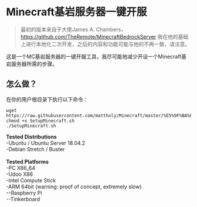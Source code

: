 # Minecraft基岩服务器一键开服
> 最初的版本来自于大佬James A. Chambers，https://github.com/TheRemote/MinecraftBedrockServer
> 我在他的基础上进行本地化二次开发，之后的内容和功能可能与他的不再一致，请注意。

这是一个MC基岩服务器的一键开服工具，我尽可能地减少开设一个Minecraft基岩服务器所需的步骤。

## 怎么做？
在你的用户根目录下执行以下命令：
```shell
wget https://raw.githubusercontent.com/mattholy/Minecraft/master/%E5%9F%BA%E5%B2%A9%E6%9C%8D%E5%8A%A1%E5%99%A8/SetupMinecraft.sh
chmod +x SetupMinecraft.sh
./SetupMinecraft.sh
```

<b>Tested Distributions</b><br>
-Ubuntu / Ubuntu Server 18.04.2<br>
-Debian Stretch / Buster<br>
<br>
<b>Tested Platforms</b><br>
-PC X86_64<br>
-Udoo X86<br>
-Intel Compute Stick<br>
-ARM 64bit (warning: proof of concept, extremely slow)<br>
--Raspberry Pi<br>
--Tinkerboard<br>
